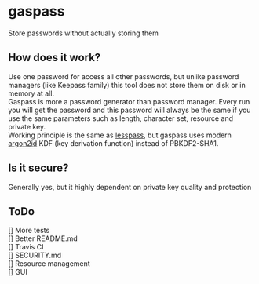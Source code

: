 # gaspass
Store passwords without actually storing them

## How does it work?
Use one password for access all other passwords, but unlike password managers (like Keepass family) this tool does not store them on disk or in memory at all.  
Gaspass is more a password generator than password manager. Every run you will get the password and this password will always be the same if you use the same parameters such as length, character set, resource and private key.  
Working principle is the same as [lesspass](https://github.com/lesspass/lesspass), but gaspass uses modern [argon2id](https://en.wikipedia.org/wiki/Argon2) KDF (key derivation function) instead of PBKDF2-SHA1.

## Is it secure?
Generally yes, but it highly dependent on private key quality and protection

## ToDo
[] More tests  
[] Better README.md  
[] Travis CI  
[] SECURITY.md  
[] Resource management  
[] GUI  
